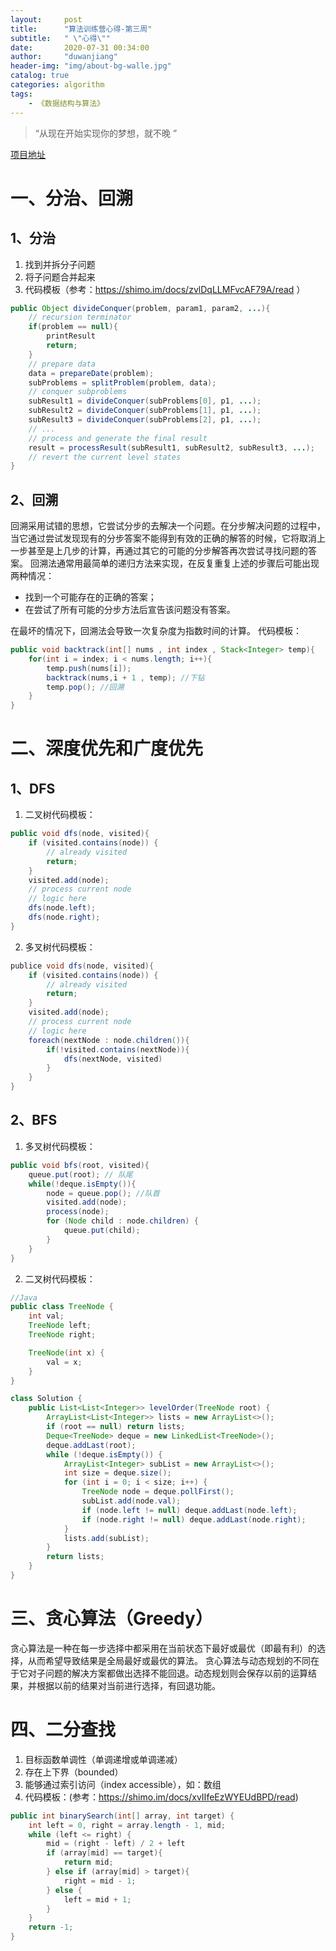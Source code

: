 ```yaml
---
layout: 	post
title: 		"算法训练营心得-第三周"
subtitle:	" \"心得\""
date:		2020-07-31 00:34:00
author:		"duwanjiang"
header-img:	"img/about-bg-walle.jpg"
catalog: true
categories: algorithm
tags:
    - 《数据结构与算法》
---
```


> “从现在开始实现你的梦想，就不晚 ”

[项目地址](https://github.com/duwanjiang/AlgorithmQIUZHAO)

# 一、分治、回溯
## 1、分治
1. 找到并拆分子问题
2. 将子问题合并起来
3. 代码模板（参考：https://shimo.im/docs/zvlDqLLMFvcAF79A/read ）

```java
public Object divideConquer(problem, param1, param2, ...){
    // recursion terminator
    if(problem == null){
        printResult
        return;    
    }
    // prepare data
    data = prepareDate(problem);
    subProblems = splitProblem(problem, data);
    // conquer subproblems
    subResult1 = divideConquer(subProblems[0], p1, ...);
    subResult2 = divideConquer(subProblems[1], p1, ...);
    subResult3 = divideConquer(subProblems[2], p1, ...);
    // ...
    // process and generate the final result
    result = processResult(subResult1, subResult2, subResult3, ...);
    // revert the current level states
}
```
## 2、回溯
回溯采用试错的思想，它尝试分步的去解决一个问题。在分步解决问题的过程中，当它通过尝试发现现有的分步答案不能得到有效的正确的解答的时候，它将取消上一步甚至是上几步的计算，再通过其它的可能的分步解答再次尝试寻找问题的答案。
回溯法通常用最简单的递归方法来实现，在反复重复上述的步骤后可能出现两种情况：
* 找到一个可能存在的正确的答案；
* 在尝试了所有可能的分步方法后宣告该问题没有答案。

在最坏的情况下，回溯法会导致一次复杂度为指数时间的计算。
代码模板：
``` java
public void backtrack(int[] nums , int index , Stack<Integer> temp){
    for(int i = index; i < nums.length; i++){
        temp.push(nums[i]);
        backtrack(nums,i + 1 , temp); //下钻
        temp.pop(); //回溯
    }
}
```

# 二、深度优先和广度优先
## 1、DFS
1. 二叉树代码模板：
```java
public void dfs(node, visited){
    if (visited.contains(node)) {
        // already visited
        return;
    }
    visited.add(node);
    // process current node
    // logic here
    dfs(node.left);
    dfs(node.right);
}
```

2. 多叉树代码模板：
``` java
publice void dfs(node, visited){
    if (visited.contains(node)) {
        // already visited
        return;
    }
    visited.add(node);
    // process current node
    // logic here
    foreach(nextNode : node.children()){
        if(!visited.contains(nextNode)){
            dfs(nextNode, visited)
        }
    }
}
```
## 2、BFS
1. 多叉树代码模板：
```java
public void bfs(root, visited){
    queue.put(root); // 队尾
    while(!deque.isEmpty()){
        node = queue.pop(); //队首
        visited.add(node);
        process(node);
        for (Node child : node.children) {
            queue.put(child);
        }
    }
}
```
2. 二叉树代码模板：
``` java
//Java
public class TreeNode {
    int val;
    TreeNode left;
    TreeNode right;

    TreeNode(int x) {
        val = x;
    }
}

class Solution {
    public List<List<Integer>> levelOrder(TreeNode root) {
        ArrayList<List<Integer>> lists = new ArrayList<>();
        if (root == null) return lists;
        Deque<TreeNode> deque = new LinkedList<TreeNode>();
        deque.addLast(root);
        while (!deque.isEmpty()) {
            ArrayList<Integer> subList = new ArrayList<>();
            int size = deque.size();
            for (int i = 0; i < size; i++) {
                TreeNode node = deque.pollFirst();
                subList.add(node.val);
                if (node.left != null) deque.addLast(node.left);
                if (node.right != null) deque.addLast(node.right);
            }
            lists.add(subList);
        }
        return lists;
    }
}

```

# 三、贪心算法（Greedy）
贪心算法是一种在每一步选择中都采用在当前状态下最好或最优（即最有利）的选择，从而希望导致结果是全局最好或最优的算法。
贪心算法与动态规划的不同在于它对子问题的解决方案都做出选择不能回退。动态规划则会保存以前的运算结果，并根据以前的结果对当前进行选择，有回退功能。
# 四、二分查找
1. 目标函数单调性（单调递增或单调递减）
2. 存在上下界（bounded）
3. 能够通过索引访问（index accessible），如：数组
4. 代码模板：(参考：https://shimo.im/docs/xvIIfeEzWYEUdBPD/read)
``` java
public int binarySearch(int[] array, int target) {
    int left = 0, right = array.length - 1, mid;
    while (left <= right) {
        mid = (right - left) / 2 + left
        if (array[mid] == target){
            return mid;
        } else if (array[mid] > target){
            right = mid - 1;
        } else {
            left = mid + 1;
        }
    }
    return -1;
}
```